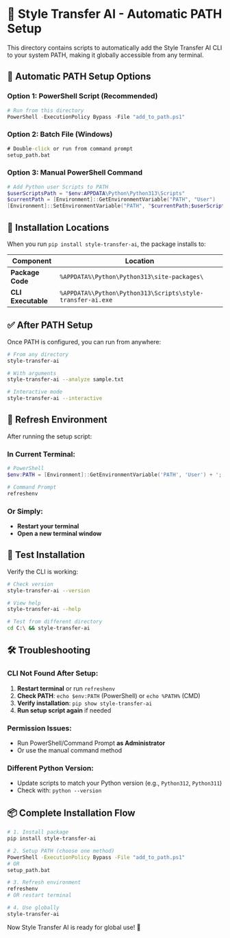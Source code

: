 # 🚀 Style Transfer AI - Automatic PATH Setup

This directory contains scripts to automatically add the Style Transfer AI CLI to your system PATH, making it globally accessible from any terminal.

## 🔧 Automatic PATH Setup Options

### Option 1: PowerShell Script (Recommended)
```powershell
# Run from this directory
PowerShell -ExecutionPolicy Bypass -File "add_to_path.ps1"
```

### Option 2: Batch File (Windows)
```cmd
# Double-click or run from command prompt
setup_path.bat
```

### Option 3: Manual PowerShell Command
```powershell
# Add Python user Scripts to PATH
$userScriptsPath = "$env:APPDATA\Python\Python313\Scripts"
$currentPath = [Environment]::GetEnvironmentVariable("PATH", "User")
[Environment]::SetEnvironmentVariable("PATH", "$currentPath;$userScriptsPath", "User")
```

## 📍 Installation Locations

When you run `pip install style-transfer-ai`, the package installs to:

| Component | Location |
|-----------|----------|
| **Package Code** | `%APPDATA%\Python\Python313\site-packages\` |
| **CLI Executable** | `%APPDATA%\Python\Python313\Scripts\style-transfer-ai.exe` |

## ✅ After PATH Setup

Once PATH is configured, you can run from anywhere:

```bash
# From any directory
style-transfer-ai

# With arguments
style-transfer-ai --analyze sample.txt

# Interactive mode
style-transfer-ai --interactive
```

## 🔄 Refresh Environment

After running the setup script:

### In Current Terminal:
```powershell
# PowerShell
$env:PATH = [Environment]::GetEnvironmentVariable('PATH', 'User') + ';' + [Environment]::GetEnvironmentVariable('PATH', 'Machine')

# Command Prompt
refreshenv
```

### Or Simply:
- **Restart your terminal**
- **Open a new terminal window**

## 🧪 Test Installation

Verify the CLI is working:
```bash
# Check version
style-transfer-ai --version

# View help
style-transfer-ai --help

# Test from different directory
cd C:\ && style-transfer-ai
```

## 🛠️ Troubleshooting

### CLI Not Found After Setup:
1. **Restart terminal** or run `refreshenv`
2. **Check PATH**: `echo $env:PATH` (PowerShell) or `echo %PATH%` (CMD)
3. **Verify installation**: `pip show style-transfer-ai`
4. **Run setup script again** if needed

### Permission Issues:
- Run PowerShell/Command Prompt **as Administrator**
- Or use the manual command method

### Different Python Version:
- Update scripts to match your Python version (e.g., `Python312`, `Python311`)
- Check with: `python --version`

## 📦 Complete Installation Flow

```bash
# 1. Install package
pip install style-transfer-ai

# 2. Setup PATH (choose one method)
PowerShell -ExecutionPolicy Bypass -File "add_to_path.ps1"
# OR
setup_path.bat

# 3. Refresh environment
refreshenv
# OR restart terminal

# 4. Use globally
style-transfer-ai
```

Now Style Transfer AI is ready for global use! 🎉